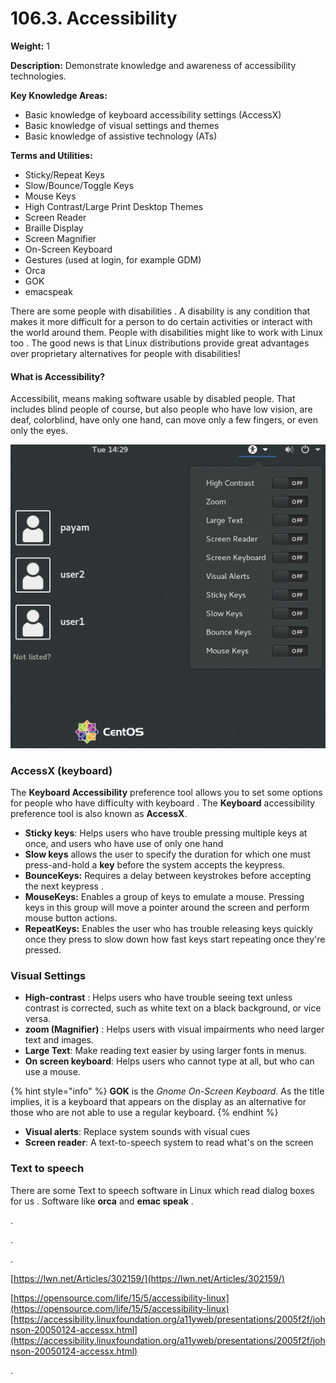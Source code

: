 # 106.3. Accessibility

**Weight:** 1

**Description:** Demonstrate knowledge and awareness of accessibility technologies.

**Key Knowledge Areas:**

* Basic knowledge of keyboard accessibility settings \(AccessX\)
* Basic knowledge of visual settings and themes
* Basic knowledge of assistive technology \(ATs\)

**Terms and Utilities:**

* Sticky/Repeat Keys
* Slow/Bounce/Toggle Keys
* Mouse Keys
* High Contrast/Large Print Desktop Themes
* Screen Reader
* Braille Display
* Screen Magnifier
* On-Screen Keyboard
* Gestures \(used at login, for example GDM\)
* Orca
* GOK
* emacspeak

There are some people with disabilities .  A disability is any condition that makes it more difficult for a person to do certain activities or interact with the world around them. People with disabilities might like to work with Linux too . The good news is that Linux distributions provide great advantages over proprietary alternatives for people with disabilities! 

#### What is Accessibility?

Accessibilit, means making software usable by disabled people. That includes blind people of course, but also people who have low vision, are deaf, colorblind, have only one hand, can move only a few fingers, or even only the eyes. 

![](.gitbook/assets/accsessibilty-login.jpg)

### AccessX \(keyboard\)

 The **Keyboard Accessibility** preference tool allows you to set  some options for people who have difficulty with keyboard . The **Keyboard** accessibility preference tool is also known as **AccessX**.

* **Sticky keys**: Helps users who have trouble pressing multiple keys at once, and users who have use of only one hand
* **Slow keys** allows the user to specify the duration for which one must press-and-hold a **key** before the system accepts the keypress.
* **BounceKeys:** Requires a delay between keystrokes before accepting the next keypress .
* **MouseKeys:** Enables a group of  keys to emulate a mouse. Pressing keys in this group will move a pointer around the screen and perform mouse button actions.
* **RepeatKeys:** Enables the user who has trouble releasing keys quickly once they press to slow down how fast keys start repeating once they're pressed.

### Visual Settings

* **High-contrast** : Helps users who have trouble seeing text unless contrast is corrected, such as white text on a black background, or vice versa.
* **zoom \(Magnifier\)** : Helps users with visual impairments who need larger text and images.
* **Large Text**: Make reading text easier by using larger fonts in menus.
* **On screen keyboard**: Helps users who cannot type at all, but who can use a mouse.

{% hint style="info" %}
**GOK** is the _Gnome On-Screen Keyboard_. As the title implies, it is a keyboard that appears on the display as an alternative for those who are not able to use a regular keyboard.
{% endhint %}

* **Visual alerts**: Replace system sounds with visual cues
* **Screen reader**: A text-to-speech system to read what's on the screen

### Text to speech 

There are some Text to speech software in Linux which read dialog boxes for us .  Software like **orca**  and  **emac speak** .





.

.

.

[https://lwn.net/Articles/302159/](https://lwn.net/Articles/302159/)

[https://opensource.com/life/15/5/accessibility-linux](https://opensource.com/life/15/5/accessibility-linux)[https://accessibility.linuxfoundation.org/a11yweb/presentations/2005f2f/johnson-20050124-accessx.html](https://accessibility.linuxfoundation.org/a11yweb/presentations/2005f2f/johnson-20050124-accessx.html)

.

